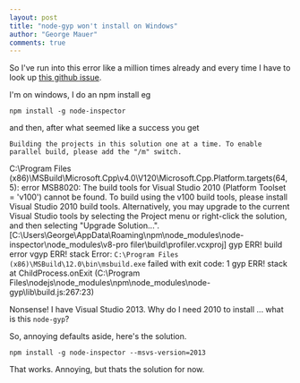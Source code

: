 ```yaml
--- 
layout: post
title: "node-gyp won't install on Windows"
author: "George Mauer"
comments: true
---
```


So I've run into this error like a million times already and every time I have to look up [this github issue](https://github.com/TooTallNate/node-gyp/issues/530#issuecomment-62498772).

I'm on windows, I do an npm install eg

    npm install -g node-inspector

and then, after what seemed like a success you get

    Building the projects in this solution one at a time. To enable parallel build, please add the "/m" switch.
C:\Program Files (x86)\MSBuild\Microsoft.Cpp\v4.0\V120\Microsoft.Cpp.Platform.targets(64,5): error MSB8020: The build tools for Visual Studio 2010 (Platform Toolset = 'v100') cannot be found. To build using the v100 build tools, please install Visual Studio 2010 build tools.  Alternatively, you may upgrade to the current Visual Studio tools by selecting the Project menu or right-click the solution, and then selecting "Upgrade Solution...". [C:\Users\George\AppData\Roaming\npm\node_modules\node-inspector\node_modules\v8-pro filer\build\profiler.vcxproj]
    gyp ERR! build error
    vgyp ERR! stack Error: `C:\Program Files (x86)\MSBuild\12.0\bin\msbuild.exe` failed with exit code: 1
    gyp ERR! stack     at ChildProcess.onExit (C:\Program Files\nodejs\node_modules\npm\node_modules\node-gyp\lib\build.js:267:23)

Nonsense! I have Visual Studio 2013. Why do I need 2010 to install ... what is this `node-gyp`?

So, annoying defaults aside, here's the solution.

    npm install -g node-inspector --msvs-version=2013

That works. Annoying, but thats the solution for now.
